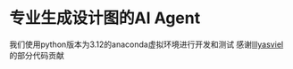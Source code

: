 # 专业生成设计图的AI Agent
我们使用python版本为3.12的anaconda虚拟环境进行开发和测试
感谢[lllyasviel](https://github.com/lllyasviel)的部分代码贡献